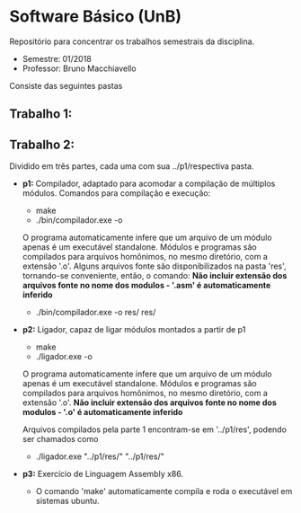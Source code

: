 # Software Básico (UnB)

Repositório para concentrar os trabalhos semestrais da disciplina.
- Semestre: 01/2018
- Professor: Bruno Macchiavello

Consiste das seguintes pastas

## Trabalho 1:

## Trabalho 2:
Dividido em três partes, cada uma com sua ../p1/respectiva pasta.

- **p1:** Compilador, adaptado para acomodar a compilação de múltiplos módulos. Comandos para compilação e execução:
  - make
  - ./bin/compilador.exe -o <modulo1> <modulo2>

  O programa automaticamente infere que um arquivo de um módulo apenas é um executável standalone. Módulos e programas são compilados para arquivos homônimos, no mesmo diretório, com a extensão '.o'. Alguns arquivos fonte são disponibilizados na pasta 'res', tornando-se conveniente, então, o comando:
  **Não incluir extensão dos arquivos fonte no nome dos modulos - '.asm' é automaticamente inferido**

  - ./bin/compilador.exe -o res/<modulo1> res/<modulo2>
  
- **p2:** Ligador, capaz de ligar módulos montados a partir de p1
  - make
  - ./ligador.exe -o <modulo1> <modulo2>

  O programa automaticamente infere que um arquivo de um módulo apenas é um executável standalone. Módulos e programas são compilados para arquivos homônimos, no mesmo diretório, com a extensão '.o'.
  **Não incluir extensão dos arquivos fonte no nome dos modulos - '.o' é automaticamente inferido**

  Arquivos compilados pela parte 1 encontram-se em '../p1/res', podendo ser chamados como

  - ./ligador.exe "../p1/res/<modulo1>" "../p1/res/<modulo2>"

    

- **p3:** Exercício de Linguagem Assembly x86.
  - O comando 'make' automaticamente compila e roda o executável em sistemas ubuntu.
